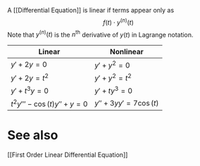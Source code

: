 A [[Differential Equation]] is linear if terms appear only as
$$
f(t) \cdot y^{(n)}(t)
$$
Note that $y^{(n)}(t)$ is the $n^\text{th}$ derivative of $y(t)$ in Lagrange notation.

| Linear                        | Nonlinear           |
| ----------------------------- | ------------------- |
| $y'+2y=0$                     | $y'+y^2 = 0$        |
| $y'+2y=t^2$                   | $y'+y^2 = t^2$      |
| $y'+t^3y=0$                   | $y'+ty^3 = 0$       |
| $t^2 y''' - \cos(t)y''+y = 0$ | $y''+3yy'=7\cos(t)$ |

# See also
[[First Order Linear Differential Equation]]
